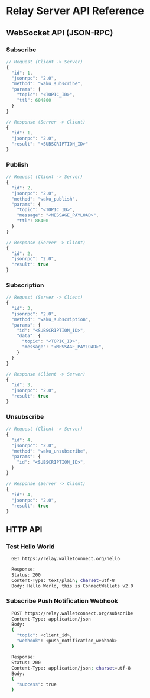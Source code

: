 # Relay Server API Reference

## WebSocket API \(JSON-RPC\)

### Subscribe

```javascript
// Request (Client -> Server)
{
  "id": 1,
  "jsonrpc": "2.0",
  "method": "waku_subscribe",
  "params": {
    "topic": "<TOPIC_ID>",
    "ttl": 604800
  }
}

// Response (Server -> Client)
{
  "id": 1,
  "jsonrpc": "2.0",
  "result": "<SUBSCRIPTION_ID>"
}
```

### Publish

```javascript
// Request (Client -> Server)
{
  "id": 2,
  "jsonrpc": "2.0",
  "method": "waku_publish",
  "params": {
    "topic": "<TOPIC_ID>",
    "message": "<MESSAGE_PAYLOAD>",
    "ttl": 86400
  }
}

// Response (Server -> Client)
{
  "id": 2,
  "jsonrpc": "2.0",
  "result": true
}
```

### Subscription

```javascript
// Request (Server -> Client)
{
  "id": 3,
  "jsonrpc": "2.0",
  "method": "waku_subscription",
  "params": {
    "id": "<SUBSCRIPTION_ID>",
    "data": {
      "topic": "<TOPIC_ID>",
      "message": "<MESSAGE_PAYLOAD>",
    }
  }
}

// Response (Client -> Server)
{
  "id": 3,
  "jsonrpc": "2.0",
  "result": true
}
```

### Unsubscribe

```javascript
// Request (Client -> Server)
{
  "id": 4,
  "jsonrpc": "2.0",
  "method": "waku_unsubscribe",
  "params": {
    "id": "<SUBSCRIPTION_ID>",
  }
}

// Response (Server -> Client)
{
  "id": 4,
  "jsonrpc": "2.0",
  "result": true
}
```

## HTTP API

### Test Hello World

```bash
  GET https://relay.walletconnect.org/hello

  Response:
  Status: 200
  Content-Type: text/plain; charset=utf-8
  Body: Hello World, this is ConnectWallets v2.0
```

### Subscribe Push Notification Webhook

```bash
  POST https://relay.walletconnect.org/subscribe
  Content-Type: application/json
  Body:
  {
    "topic": <client_id>,
    "webhook": <push_notification_webhook>
  }

  Response:
  Status: 200
  Content-Type: application/json; charset=utf-8
  Body:
  {
    "success": true
  }
```
